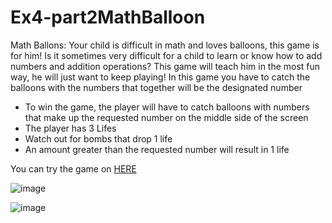 # Ex4-part2MathBalloon

Math Ballons:
Your child is difficult in math and loves balloons, this game is for him!
Is it sometimes very difficult for a child to learn or know how to add numbers and addition operations?
This game will teach him in the most fun way, he will just want to keep playing!
In this game you have to catch the balloons with the numbers that together will be the designated number

* To win the game, the player will have to catch balloons with numbers that make up the requested number on the middle side of the screen
* The player has 3 Lifes
* Watch out for bombs that drop 1 life
* An amount greater than the requested number will result in 1 life

You can try the game on [HERE](https://liron02319.itch.io/ex4-mathballoon)

![image](https://github.com/L-DevelopGame/Ex4-part2MathBalloon/assets/57791415/599405af-a254-41ee-a975-09868bdfaf7f)

![image](https://github.com/L-DevelopGame/Ex4-part2MathBalloon/assets/57791415/036e31d4-52a0-4f1c-a5de-ff8a41e31008)
